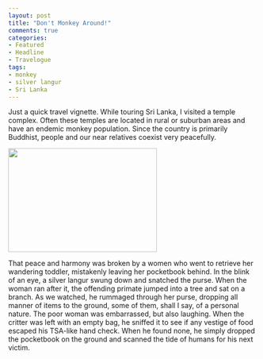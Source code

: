```yaml
---
layout: post
title: "Don't Monkey Around!"
comments: true
categories:
- Featured
- Headline
- Travelogue
tags:
- monkey
- silver langur
- Sri Lanka
---
```

Just a quick travel vignette. While touring Sri Lanka, I visited a temple complex. Often these temples are located in rural or suburban areas and have an endemic monkey population. Since the country is primarily Buddhist, people and our near relatives coexist very peacefully.

<a href="http://blog.lesterpickerphoto.com/wp-content/uploads/2012/04/A0018443.jpg"><img class="size-medium wp-image-2050" title="A0018443" src="http://blog.lesterpickerphoto.com/wp-content/uploads/2012/04/A0018443-300x209.jpg" alt="" width="300" height="209"></a>

That peace and harmony was broken by a women who went to retrieve her wandering toddler, mistakenly leaving her pocketbook behind. In the blink of an eye, a silver langur swung down and snatched the purse. When the woman ran after it, the offending primate jumped into a tree and sat on a branch. As we watched, he rummaged through her purse, dropping all manner of items to the ground, some of them, shall I say, of a personal nature. The poor woman was embarrassed, but also laughing. When the critter was left with an empty bag, he sniffed it to see if any vestige of food escaped his TSA-like hand check. When he found none, he simply dropped the pocketbook on the ground and scanned the tide of humans for his next victim.